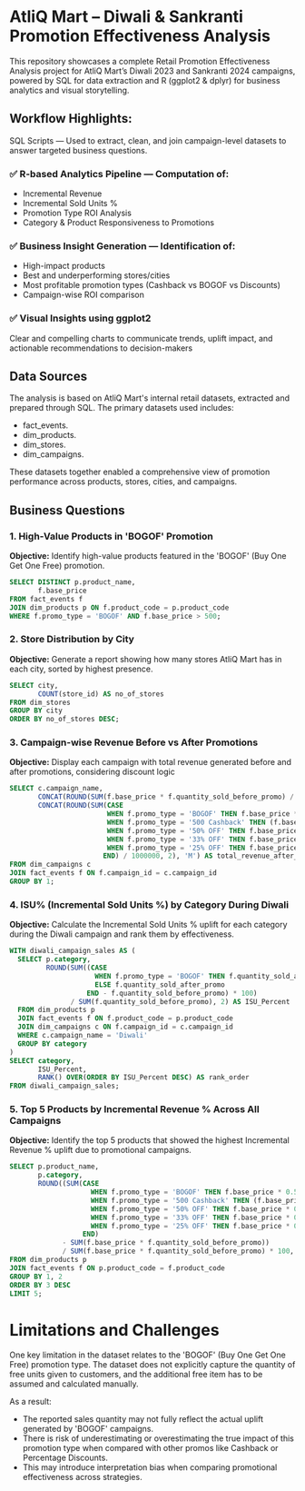 # AtliQ Mart – Diwali & Sankranti Promotion Effectiveness Analysis #

This repository showcases a complete Retail Promotion Effectiveness Analysis project for AtliQ Mart’s Diwali 2023 and Sankranti 2024 campaigns, powered by SQL for data extraction and R (ggplot2 & dplyr) for business analytics and visual storytelling.

## Workflow Highlights: ##

SQL Scripts — Used to extract, clean, and join campaign-level datasets to answer targeted business questions.

### ✅ R-based Analytics Pipeline — Computation of: ###
- Incremental Revenue
- Incremental Sold Units %
- Promotion Type ROI Analysis
- Category & Product Responsiveness to Promotions

### ✅ Business Insight Generation — Identification of: ###
- High-impact products
- Best and underperforming stores/cities
- Most profitable promotion types (Cashback vs BOGOF vs Discounts)
- Campaign-wise ROI comparison

### ✅ Visual Insights using ggplot2 ### 
Clear and compelling charts to communicate trends, uplift impact, and actionable recommendations to decision-makers

## Data Sources ##
The analysis is based on AtliQ Mart's internal retail datasets, extracted and prepared through SQL.
The primary datasets used includes:
- fact_events.
- dim_products.
- dim_stores.
- dim_campaigns.

These datasets together enabled a comprehensive view of promotion performance across products, stores, cities, and campaigns.


## Business Questions ##
### 1. High-Value Products in 'BOGOF' Promotion

**Objective:** Identify high-value products featured in the 'BOGOF' (Buy One Get One Free) promotion.

```sql
SELECT DISTINCT p.product_name,
       f.base_price
FROM fact_events f
JOIN dim_products p ON f.product_code = p.product_code
WHERE f.promo_type = 'BOGOF' AND f.base_price > 500; 
```

### 2. Store Distribution by City

**Objective:** Generate a report showing how many stores AtliQ Mart has in each city, sorted by highest presence.

```sql
SELECT city,
       COUNT(store_id) AS no_of_stores
FROM dim_stores
GROUP BY city
ORDER BY no_of_stores DESC;
```

### 3. Campaign-wise Revenue Before vs After Promotions
**Objective:** Display each campaign with total revenue generated before and after promotions, considering discount logic

```sql
SELECT c.campaign_name,
       CONCAT(ROUND(SUM(f.base_price * f.quantity_sold_before_promo) / 1000000, 2), 'M') AS total_revenue_before_promotion,
       CONCAT(ROUND(SUM(CASE
                        WHEN f.promo_type = 'BOGOF' THEN f.base_price * 0.5 * f.quantity_sold_after_promo * 2
                        WHEN f.promo_type = '500 Cashback' THEN (f.base_price - 500) * f.quantity_sold_after_promo
                        WHEN f.promo_type = '50% OFF' THEN f.base_price * 0.5 * f.quantity_sold_after_promo
                        WHEN f.promo_type = '33% OFF' THEN f.base_price * 0.67 * f.quantity_sold_after_promo
                        WHEN f.promo_type = '25% OFF' THEN f.base_price * 0.75 * f.quantity_sold_after_promo
                       END) / 1000000, 2), 'M') AS total_revenue_after_promotion
FROM dim_campaigns c
JOIN fact_events f ON f.campaign_id = c.campaign_id
GROUP BY 1;
```

### 4. ISU% (Incremental Sold Units %) by Category During Diwali
**Objective:** Calculate the Incremental Sold Units % uplift for each category during the Diwali campaign and rank them by effectiveness.

```sql
WITH diwali_campaign_sales AS (
  SELECT p.category,
         ROUND(SUM((CASE
                     WHEN f.promo_type = 'BOGOF' THEN f.quantity_sold_after_promo * 2
                     ELSE f.quantity_sold_after_promo
                   END - f.quantity_sold_before_promo) * 100)
               / SUM(f.quantity_sold_before_promo), 2) AS ISU_Percent
  FROM dim_products p
  JOIN fact_events f ON f.product_code = p.product_code
  JOIN dim_campaigns c ON f.campaign_id = c.campaign_id
  WHERE c.campaign_name = 'Diwali'
  GROUP BY category
)
SELECT category,
       ISU_Percent,
       RANK() OVER(ORDER BY ISU_Percent DESC) AS rank_order
FROM diwali_campaign_sales;
```

### 5. Top 5 Products by Incremental Revenue % Across All Campaigns
**Objective:** Identify the top 5 products that showed the highest Incremental Revenue % uplift due to promotional campaigns.

```sql
SELECT p.product_name,
       p.category,
       ROUND((SUM(CASE
                    WHEN f.promo_type = 'BOGOF' THEN f.base_price * 0.5 * f.quantity_sold_after_promo * 2
                    WHEN f.promo_type = '500 Cashback' THEN (f.base_price - 500) * f.quantity_sold_after_promo
                    WHEN f.promo_type = '50% OFF' THEN f.base_price * 0.5 * f.quantity_sold_after_promo
                    WHEN f.promo_type = '33% OFF' THEN f.base_price * 0.67 * f.quantity_sold_after_promo
                    WHEN f.promo_type = '25% OFF' THEN f.base_price * 0.75 * f.quantity_sold_after_promo
                  END)
             - SUM(f.base_price * f.quantity_sold_before_promo)) 
             / SUM(f.base_price * f.quantity_sold_before_promo) * 100, 2) AS IR_Percent
FROM dim_products p
JOIN fact_events f ON p.product_code = f.product_code
GROUP BY 1, 2
ORDER BY 3 DESC
LIMIT 5;
```

# Limitations and Challenges #
One key limitation in the dataset relates to the 'BOGOF' (Buy One Get One Free) promotion type. The dataset does not explicitly capture the quantity of free units given to customers, and the additional free item has to be assumed and calculated manually.

As a result:
- The reported sales quantity may not fully reflect the actual uplift generated by 'BOGOF' campaigns.
- There is risk of underestimating or overestimating the true impact of this promotion type when compared with other promos like Cashback or Percentage Discounts.
- This may introduce interpretation bias when comparing promotional effectiveness across strategies.





